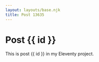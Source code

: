 ```yaml
---
layout: layouts/base.njk
title: Post 13635
---
```


# Post {{ id }}

This is post {{ id }} in my Eleventy project.
